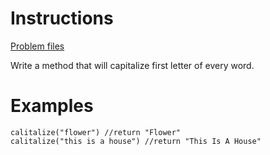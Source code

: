 # Instructions
[Problem files](.)

Write a method that will capitalize first letter of every word.

# Examples
```
calitalize("flower") //return "Flower"
calitalize("this is a house") //return "This Is A House"
```

